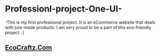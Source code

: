 # Professionl-project-One-UI-
-This is my first professional project. It is an eCommerce website that deals with jute-made products. I am very proud to be a part of this eco-friendly project. :) 

## [EcoCraftz.Com](https://www.ecocraftz.com/)
